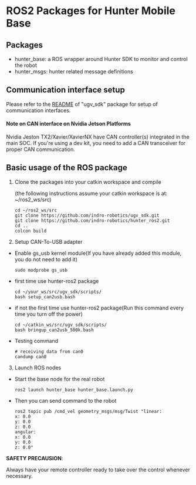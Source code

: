 # ROS2 Packages for Hunter Mobile Base

## Packages

* hunter_base: a ROS wrapper around Hunter SDK to monitor and control the robot
* hunter_msgs: hunter related message definitions


## Communication interface setup

Please refer to the [README](https://github.com/indro-robotics/ugv_sdk#hardware-interface) of "ugv_sdk" package for setup of communication interfaces.

#### Note on CAN interface on Nvidia Jetson Platforms

Nvidia Jeston TX2/Xavier/XavierNX have CAN controller(s) integrated in the main SOC. If you're using a dev kit, you need to add a CAN transceiver for proper CAN communication. 

## Basic usage of the ROS package


1. Clone the packages into your catkin workspace and compile

    (the following instructions assume your catkin workspace is at: ~/ros2_ws/src)

    ```
    cd ~/ros2_ws/src
    git clone https://github.com/indro-robotics/ugv_sdk.git
    git clone https://github.com/indro-robotics/hunter_ros2.git
    cd ..
    colcon build
    ```
    
2. Setup CAN-To-USB adapter

* Enable gs_usb kernel module(If you have already added this module, you do not need to add it)
    ```
    sudo modprobe gs_usb
    ```
    
* first time use hunter-ros2 package
   ```
   cd ~/your_ws/src/ugv_sdk/scripts/
   bash setup_can2usb.bash
   ```
   
* if not the first time use hunter-ros2 package(Run this command every time you turn off the power) 
   ```
   cd ~/catkin_ws/src/ugv_sdk/scripts/
   bash bringup_can2usb_500k.bash
   ```
   
* Testing command
    ```
    # receiving data from can0
    candump can0
    ```

3. Launch ROS nodes

* Start the base node for the real robot

    ```
    ros2 launch hunter_base hunter_base.launch.py
    ```
* Then you can send command to the robot
    ```
    ros2 topic pub /cmd_vel geometry_msgs/msg/Twist "linear:
    x: 0.0
    y: 0.0
    z: 0.0
    angular:
    x: 0.0
    y: 0.0
    z: 0.0" 

    ```

**SAFETY PRECAUSION**: 

Always have your remote controller ready to take over the control whenever necessary. 
